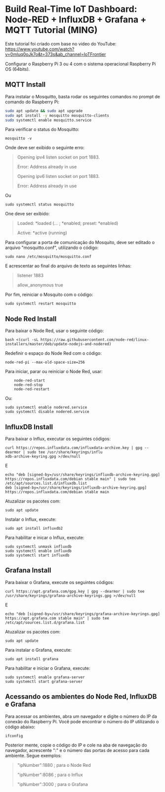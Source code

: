 # Build Real-Time IoT Dashboard: Node-RED + InfluxDB + Grafana + MQTT Tutorial (MING)

Este tutorial foi criado com base no video do YouTube:
https://www.youtube.com/watch?v=0mluq0oJk7o&t=373s&ab_channel=IoTFrontier

Configurar o Raspberry Pi 3 ou 4 com o sistema operacional Raspberry Pi OS (64bits).

## MQTT Install
Para instalar o Mosquitto, basta rodar os seguintes comandos no prompt de comando do Raspberry Pi:

```bash
sudo apt update && sudo apt upgrade
sudo apt install -y mosquitto mosquitto-clients
sudo systemctl enable mosquitto.service
```

Para verificar o status do Mosquitto:
```
mosquitto -v
```
Onde deve ser exibido o seguinte erro:

> Opening ipv4 listen socket on port 1883.
> 
> Error: Address already in use
> 
> Opening ipv6 listen socket on port 1883.
> 
> Error: Address already in use

Ou
```
sudo systemctl status mosquitto
```
One deve ser exibido:
> Loaded: *loaded (... ; *enabled; preset: *enabled)
> 
> Active: *active (running)

Para configurar a porta de comunicação do Mosquito, deve ser editado o arquivo "mosquitto.conf", utilizando o código:
```
sudo nano /etc/mosquitto/mosquitto.conf
```
E acrescentar ao final do arquivo de texto as seguintes linhas:
> listener 1883
> 
> allow_anonymous true

Por fim, reiniciar o Mosquito com o código:
```
sudo systemctl restart mosquitto
```

## Node Red Install
Para baixar o Node Red, usar o seguinte código:
```
bash <(curl -sL https://raw.githubusercontent.com/node-red/linux-installers/master/deb/update-nodejs-and-nodered)
```

Redefinir o espaço do Node Red com o código:
```
node-red-pi --max-old-space-size=256
```

Para iniciar, parar ou reiniciar o Node Red, usar:
```
	node-red-start
	node-red-stop
	node-red-restart
```
Ou:
```
sudo systemctl enable nodered.service
sudo systemctl disable nodered.service
```

## InfluxDB Install
Para baixar o Influx, executar os seguintes códigos:
```
curl https://repos.influxdata.com/influxdata-archive.key | gpg --dearmor | sudo tee /usr/share/keyrings/influ
xdb-archive-keyring.gpg >/dev/null
```
E
```
echo "deb [signed-by=/usr/share/keyrings/influxdb-archive-keyring.gpg] https://repos.influxdata.com/debian stable main" | sudo tee /etc/apt/sources.list.d/influxdb.list
deb [signed-by=/usr/share/keyrings/influxdb-archive-keyring.gpg] https://repos.influxdata.com/debian stable main
```

Atuzalizar os pacotes com:
```
sudo apt update
```

Instalar o Influx, execute:
```
sudo apt install influxdb2
```

Para habilitar e inicar o Influx, execute:
```
sudo systemctl unmask influxdb
sudo systemctl enable influxdb
sudo systemctl start influxdb
```

## Grafana Install
Para baixar o Grafana, execute os seguintes códigos:
```
curl https://apt.grafana.com/gpg.key | gpg --dearmor | sudo tee /usr/share/keyrings/grafana-archive-keyrings.gpg >/dev/null
```
E
```
echo "deb [signed-by=/usr/share/keyrings/grafana-archive-keyrings.gpg] https://apt.grafana.com stable main" | sudo tee /etc/apt/sources.list.d/grafana.list
```

Atuzalizar os pacotes com:
```
sudo apt update
```

Para instalar o Grafana, execute:
```
sudo apt install grafana
```

Para habilitar e iniciar o Grafana, execute:
```
sudo systemctl enable grafana-server
sudo systemctl start grafana-server
```

## Acessando os ambientes do Node Red, InfluxDB e Grafana
Para acessar os ambientes, abra um navegador e digite o número do IP da conexão do Raspberry Pi. Você pode encontrar o número do IP utilizando o código abaixo:
```
ifconfig
```

Posterior mente, copie o código do IP e cole na aba de navegação do navegador, acrescente ":" e o número das portas de acesso para cada ambiente. Segue exemplos:

> "ipNumber":1880	; para o Node Red
>
> "ipNumber":8086	; para o Influx
>
> "ipNumber":3000	; para o Grafana
>


